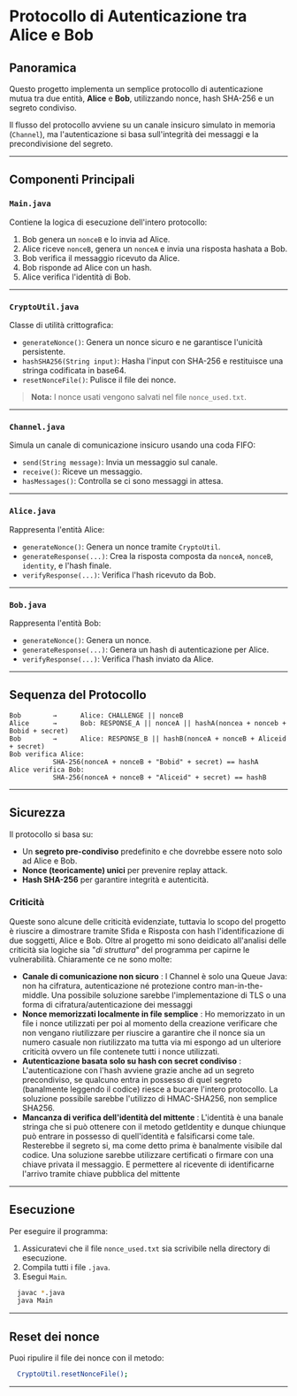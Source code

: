 # Protocollo di Autenticazione tra Alice e Bob

## Panoramica

Questo progetto implementa un semplice protocollo di autenticazione mutua tra due entità, **Alice** e **Bob**, utilizzando nonce, hash SHA-256 e un segreto condiviso.

Il flusso del protocollo avviene su un canale insicuro simulato in memoria (`Channel`), ma l'autenticazione si basa sull'integrità dei messaggi e la precondivisione del segreto.

---

## Componenti Principali

### `Main.java`

Contiene la logica di esecuzione dell'intero protocollo:

1. Bob genera un `nonceB` e lo invia ad Alice.
2. Alice riceve `nonceB`, genera un `nonceA` e invia una risposta hashata a Bob.
3. Bob verifica il messaggio ricevuto da Alice.
4. Bob risponde ad Alice con un hash.
5. Alice verifica l'identità di Bob.

---

### `CryptoUtil.java`

Classe di utilità crittografica:

- `generateNonce()`: Genera un nonce sicuro e ne garantisce l'unicità persistente.
- `hashSHA256(String input)`: Hasha l'input con SHA-256 e restituisce una stringa codificata in base64.
- `resetNonceFile()`: Pulisce il file dei nonce.

> **Nota:** I nonce usati vengono salvati nel file `nonce_used.txt`.

---

### `Channel.java`

Simula un canale di comunicazione insicuro usando una coda FIFO:

- `send(String message)`: Invia un messaggio sul canale.
- `receive()`: Riceve un messaggio.
- `hasMessages()`: Controlla se ci sono messaggi in attesa.

---

### `Alice.java`

Rappresenta l'entità Alice:

- `generateNonce()`: Genera un nonce tramite `CryptoUtil`.
- `generateResponse(...)`: Crea la risposta composta da `nonceA`, `nonceB`, `identity`, e l'hash finale.
- `verifyResponse(...)`: Verifica l'hash ricevuto da Bob.

---

### `Bob.java`

Rappresenta l'entità Bob:

- `generateNonce()`: Genera un nonce.
- `generateResponse(...)`: Genera un hash di autenticazione per Alice.
- `verifyResponse(...)`: Verifica l'hash inviato da Alice.

---

## Sequenza del Protocollo

```text
Bob        →      Alice: CHALLENGE || nonceB
Alice      →      Bob: RESPONSE_A || nonceA || hashA(noncea + nonceb + Bobid + secret)
Bob        →      Alice: RESPONSE_B || hashB(nonceA + nonceB + Aliceid + secret)
Bob verifica Alice:
           SHA-256(nonceA + nonceB + "Bobid" + secret) == hashA
Alice verifica Bob:
           SHA-256(nonceA + nonceB + "Aliceid" + secret) == hashB
```

---

## Sicurezza

Il protocollo si basa su:

- Un **segreto pre-condiviso** predefinito e che dovrebbe essere noto solo ad Alice e Bob.
- **Nonce (teoricamente) unici** per prevenire replay attack.
- **Hash SHA-256** per garantire integrità e autenticità.

### Criticità
Queste sono alcune delle criticità evidenziate, tuttavia lo scopo del progetto è riuscire a dimostrare tramite Sfida e Risposta con hash l'identificazione di due soggetti, Alice e Bob. Oltre al progetto mi sono deidicato all'analisi delle criticità sia logiche sia "*di struttura*" del programma per capirne le vulnerabilità. Chiaramente ce ne sono molte:
- **Canale di comunicazione non sicuro** : l Channel è solo una Queue Java: non ha cifratura, autenticazione né protezione contro man-in-the-middle. Una possibile soluzione sarebbe l'implementazione di TLS o una forma di cifratura/autenticazione dei messaggi
- **Nonce memorizzati localmente in file semplice** : Ho memorizzato in un file i nonce utilizzati per poi al momento della creazione verificare che non vengano riutilizzare per riuscire a garantire che il nonce sia un numero casuale non riutilizzato ma tutta via mi espongo ad un ulteriore criticità ovvero un file contenete tutti i nonce utilizzati.
- **Autenticazione basata solo su hash con secret condiviso** : L'autenticazione con l'hash avviene grazie anche ad un segreto precondiviso, se qualcuno entra in possesso di quel segreto (banalmente leggendo il codice) riesce a bucare l'intero protocollo. La soluzione possibile sarebbe l'utilizzo di HMAC-SHA256, non semplice SHA256.
- **Mancanza di verifica dell'identità del mittente** : L'identità è una banale stringa che si può ottenere con il metodo getIdentity e dunque chiunque può entrare in possesso di quell'identità e falsificarsi come tale. Resterebbe il segreto si, ma come detto prima è banalmente visibile dal codice. Una soluzione sarebbe utilizzare certificati o firmare con una chiave privata il messaggio. E permettere al ricevente di identificarne l'arrivo tramite chiave pubblica del mittente


---

## Esecuzione

Per eseguire il programma:

1. Assicuratevi che il file `nonce_used.txt` sia scrivibile nella directory di esecuzione.
2. Compila tutti i file `.java`.
3. Esegui `Main`.

```bash
  javac *.java
  java Main
```

---

## Reset dei nonce
Puoi ripulire il file dei nonce con il metodo:

```bash
  CryptoUtil.resetNonceFile();
```

---
